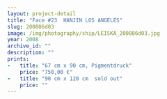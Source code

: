 ```yaml
---
layout: project-detail
title: "Face #23  HANJIN LOS ANGELES"
slug: 200806d03
image: /img/photography/ship/LEISKA_200806d03.jpg
year: 2008
archive_id: ""
description: ""
prints: 
-   title: "67 cm x 90 cm, Pigmentdruck"
    price: "750,00 €"
-   title: "90 cm x 120 cm  sold out"
    price: ""
---
```

